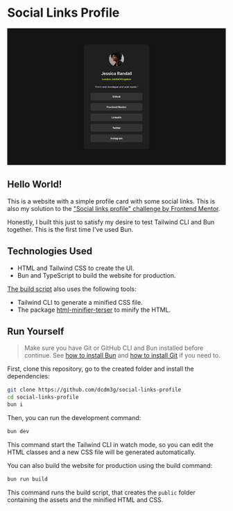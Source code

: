 # Social Links Profile

![Preview](preview.png)

## Hello World!

This is a website with a simple profile card with some social links. This is also my solution to the ["Social links profile" challenge by Frontend Mentor](https://www.frontendmentor.io/challenges/social-links-profile-UG32l9m6dQ).

Honestly, I built this just to satisfy my desire to test Tailwind CLI and Bun together. This is the first time I've used Bun.

## Technologies Used

- HTML and Tailwind CSS to create the UI.
- Bun and TypeScript to build the website for production.

[The build script](scripts/build.ts) also uses the following tools:

- Tailwind CLI to generate a minified CSS file.
- The package [html-minifier-terser](https://www.npmjs.com/package/html-minifier-terser) to minify the HTML.

## Run Yourself

> Make sure you have Git or GitHub CLI and Bun installed before continue. See [how to install Bun](https://bun.sh/docs/installation) and [how to install Git](https://git-scm.com/book/en/v2/Getting-Started-Installing-Git) if you need to.

First, clone this repository, go to the created folder and install the dependencies:

```sh
git clone https://github.com/dcdm3g/social-links-profile
cd social-links-profile
bun i
```

Then, you can run the development command:

```sh
bun dev
```

This command start the Tailwind CLI in watch mode, so you can edit the HTML classes and a new CSS file will be generated automatically.

You can also build the website for production using the build command:

```sh
bun run build
```

This command runs the build script, that creates the `public` folder containing the assets and the minified HTML and CSS.